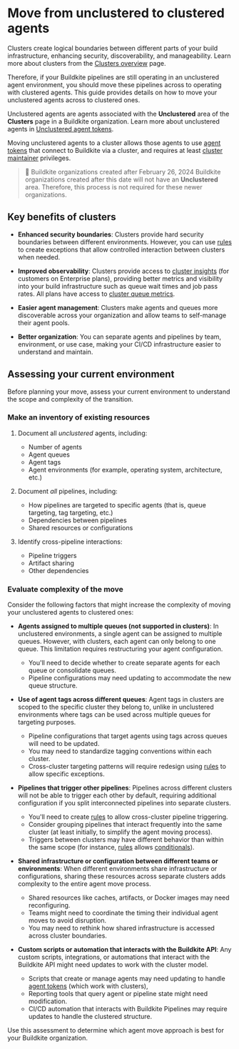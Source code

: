 # Move from unclustered to clustered agents

Clusters create logical boundaries between different parts of your build infrastructure, enhancing security, discoverability, and manageability. Learn more about clusters from the [Clusters overview](/docs/pipelines/clusters) page.

Therefore, if your Buildkite pipelines are still operating in an unclustered agent environment, you should move these pipelines across to operating with clustered agents. This guide provides details on how to move your unclustered agents across to clustered ones.

Unclustered agents are agents associated with the **Unclustered** area of the **Clusters** page in a Buildkite organization. Learn more about unclustered agents in [Unclustered agent tokens](/docs/agent/v3/unclustered-tokens).

Moving unclustered agents to a cluster allows those agents to use [agent tokens](/docs/agent/v3/tokens) that connect to Buildkite via a cluster, and requires at least [cluster maintainer](/docs/pipelines/clusters/manage-clusters#manage-maintainers-on-a-cluster) privileges.

> 📘 Buildkite organizations created after February 26, 2024
> Buildkite organizations created after this date will not have an **Unclustered** area. Therefore, this process is not required for these newer organizations.

## Key benefits of clusters

- **Enhanced security boundaries**: Clusters provide hard security boundaries between different environments. However, you can use [rules](/docs/pipelines/rules) to create exceptions that allow controlled interaction between clusters when needed.

- **Improved observability**: Clusters provide access to [cluster insights](/docs/pipelines/insights/clusters) (for customers on Enterprise plans), providing better metrics and visibility into your build infrastructure such as queue wait times and job pass rates. All plans have access to [cluster queue metrics](/docs/pipelines/insights/queue-metrics).

- **Easier agent management**: Clusters make agents and queues more discoverable across your organization and allow teams to self-manage their agent pools.

- **Better organization**: You can separate agents and pipelines by team, environment, or use case, making your CI/CD infrastructure easier to understand and maintain.

## Assessing your current environment

Before planning your move, assess your current environment to understand the scope and complexity of the transition.

### Make an inventory of existing resources

1. Document all _unclustered_ agents, including:
    * Number of agents
    * Agent queues
    * Agent tags
    * Agent environments (for example, operating system, architecture, etc.)

1. Document _all_ pipelines, including:
    * How pipelines are targeted to specific agents (that is, queue targeting, tag targeting, etc.)
    * Dependencies between pipelines
    * Shared resources or configurations

1. Identify cross-pipeline interactions:
    * Pipeline triggers
    * Artifact sharing
    * Other dependencies

### Evaluate complexity of the move

Consider the following factors that might increase the complexity of moving your unclustered agents to clustered ones:

- **Agents assigned to multiple queues (not supported in clusters)**: In unclustered environments, a single agent can be assigned to multiple queues. However, with clusters, each agent can only belong to one queue. This limitation requires restructuring your agent configuration.
    * You'll need to decide whether to create separate agents for each queue or consolidate queues.
    * Pipeline configurations may need updating to accommodate the new queue structure.

- **Use of agent tags across different queues**: Agent tags in clusters are scoped to the specific cluster they belong to, unlike in unclustered environments where tags can be used across multiple queues for targeting purposes.
    * Pipeline configurations that target agents using tags across queues will need to be updated.
    * You may need to standardize tagging conventions within each cluster.
    * Cross-cluster targeting patterns will require redesign using [rules](/docs/pipelines/rules) to allow specific exceptions.

- **Pipelines that trigger other pipelines**: Pipelines across different clusters will not be able to trigger each other by default, requiring additional configuration if you split interconnected pipelines into separate clusters.
    * You'll need to create [rules](/docs/pipelines/rules) to allow cross-cluster pipeline triggering.
    * Consider grouping pipelines that interact frequently into the same cluster (at least initially, to simplify the agent moving process).
    * Triggers between clusters may have different behavior than within the same scope (for instance, [rules](/docs/pipelines/rules) allows [conditionals](/docs/pipelines/configure/conditionals)).

- **Shared infrastructure or configuration between different teams or environments**: When different environments share infrastructure or configurations, sharing these resources across separate clusters adds complexity to the entire agent move process.
    * Shared resources like caches, artifacts, or Docker images may need reconfiguring.
    * Teams might need to coordinate the timing their individual agent moves to avoid disruption.
    * You may need to rethink how shared infrastructure is accessed across cluster boundaries.

- **Custom scripts or automation that interacts with the Buildkite API**: Any custom scripts, integrations, or automations that interact with the Buildkite API might need updates to work with the cluster model.
    * Scripts that create or manage agents may need updating to handle [agent tokens](/docs/agent/v3/tokens) (which work with clusters),
    * Reporting tools that query agent or pipeline state might need modification.
    * CI/CD automation that interacts with Buildkite Pipelines may require updates to handle the clustered structure.

Use this assessment to determine which agent move approach is best for your Buildkite organization.

